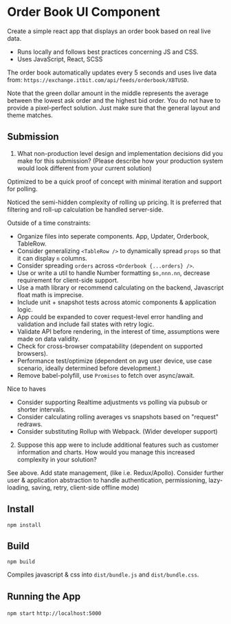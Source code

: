 # Order Book UI Component

Create a simple react app that displays an order book based on real live data.

* Runs locally and follows best practices concerning JS and CSS.
* Uses JavaScript, React, SCSS

The order book automatically updates every 5 seconds and uses live data from:
`https://exchange.itbit.com/api/feeds/orderbook/XBTUSD`.

Note that the green dollar amount in the middle represents the average between the lowest ask order and the highest bid order.
You do not have to provide a pixel-perfect solution.
Just make sure that the general layout and theme matches.


## Submission
1. What non-production level design and implementation decisions did you make for this
submission? (Please describe how your production system would look different from your current solution)

Optimized to be a quick proof of concept with minimal iteration and support for polling.

Noticed the semi-hidden complexity of rolling up pricing.
It is preferred that filtering and roll-up calculation be handled server-side.

Outside of a time constraints:
- Organize files into seperate components. App, Updater, Orderbook, TableRow.
- Consider generalizing `<TableRow />` to dynamically spread `props` so that it can display `n` columns.
- Consider spreading `orders` across `<Orderbook {...orders} />`.
- Use or write a util to handle Number formatting `$n,nnn.nn`, decrease requirement for client-side support.
- Use a math library or recommend calculating on the backend, Javascript float math is imprecise.
- Include unit + snapshot tests across atomic components & application logic.
- App could be expanded to cover request-level error handling and validation and include fail states with retry logic.
- Validate API before rendering, in the interest of time, assumptions were made on data validity.
- Check for cross-browser compatability (dependent on supported browsers).
- Performance test/optimize (dependent on avg user device, use case scenario, ideally determined before development.)
- Remove babel-polyfill, use `Promises` to fetch over async/await.

Nice to haves
- Consider supporting Realtime adjustments vs polling via pubsub or shorter intervals.
- Consider calculating rolling averages vs snapshots based on "request" redraws.
- Consider substituting Rollup with Webpack. (Wider developer support)

2. Suppose this app were to include additional features such as customer information and charts. How would you manage this increased complexity in your solution?

See above. Add state management, (like i.e. Redux/Apollo). Consider further user & application abstraction to handle authentication, permissioning, lazy-loading, saving, retry, client-side offline mode)

## Install
` npm install `

## Build
`npm build`

Compiles javascript & css into `dist/bundle.js` and `dist/bundle.css`.

## Running the App
` npm start `
`http://localhost:5000`
